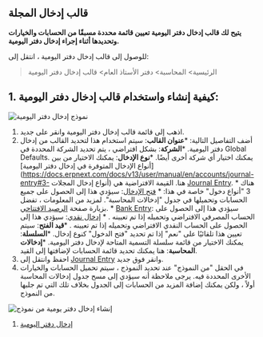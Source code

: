 ## قالب إدخال المجلة

**يتيح لك قالب إدخال دفتر اليومية تعيين قائمة محددة مسبقًا من الحسابات والخيارات وتحديدها أثناء إجراء إدخال دفتر اليومية.**

للوصول إلى قالب إدخال دفتر اليومية ، انتقل إلى:

> الرئيسية> المحاسبة> دفتر الأستاذ العام> قالب إدخال دفتر اليومية

## 1. كيفية إنشاء واستخدام قالب إدخال دفتر اليومية:

![نموذج إدخال دفتر اليومية](https://docs.erpnext.com/files/journal-entry-template.png)

1. اذهب إلى قائمة قالب إدخال دفتر اليومية وانقر على جديد.
2. أضف التفاصيل التالية:
   ***عنوان القالب**: سيتم استخدام هذا لتحديد القالب من إدخال دفتر اليومية.
   ***الشركة**: بشكل افتراضي ، يتم تحديد الشركة المحددة في Global Defaults. يمكنك اختيار أي شركة أخرى أيضًا.
   ***نوع الإدخال**: يمكنك الاختيار من بين [أنواع الإدخال المتوفرة في إدخال دفتر اليومية](https://docs.erpnext.com/docs/v13/user/manual/en/accounts/journal-entry#3- أنواع إدخال المجلات) هنا. القيمة الافتراضية هي [Journal Entry](https://docs.erpnext.com/docs/v13/user/manual/en/accounts/journal-entry#31-journal-entry).
        * هناك 3 "أنواع دخول" خاصة في هذا:
            * [فتح الإدخال](https://docs.erpnext.com/docs/v13/user/manual/en/accounts/journal-entry#311-opening-entry): سيؤدي هذا إلى الحصول على جميع الحسابات وتحميلها في جدول "إدخالات المحاسبة". لمزيد من المعلومات ، تفضل بزيارة صفحة [الرصيد الافتتاحي](https://docs.erpnext.com/docs/v13/user/manual/en/accounts/opening-balance).
            * [Bank Entry](https://docs.erpnext.com/docs/v13/user/manual/en/accounts/journal-entry#33-bank-entry): سيؤدي هذا إلى الحصول على الحساب المصرفي الافتراضي وتحميله إذا تم تعيينه .
            * [إدخال نقدي](https://docs.erpnext.com/docs/v13/user/manual/en/accounts/journal-entry#34-cash-entry): سيؤدي هذا إلى الحصول على الحساب النقدي الافتراضي وتحميله إذا تم تعيينه .
   ***قيد الفتح**: سيتم تعيين هذا تلقائيًا على "نعم" إذا تم تحديد "فتح الدخول" كنوع إدخال.
   ***السلسلة**: يمكنك الاختيار من قائمة سلسلة التسمية المتاحة لإدخال دفتر اليومية.
   ***إدخالات المحاسبة**: هنا يمكنك تحديد قائمة الحسابات لإضافتها إلى القيد.
3. احفظ وانتقل إلى [Journal Entry](https://docs.erpnext.com/docs/v13/user/manual/en/accounts/journal-entry#1-how-to-create-a-journal-entry ) وانقر فوق جديد.
4. في الحقل "من النموذج" عند تحديد النموذج ، سيتم تحميل الحسابات والخيارات الأخرى المحددة فيه. يرجى ملاحظة أنه سيؤدي إلى مسح جدول إدخالات المحاسبة أولاً ، ولكن يمكنك إضافة المزيد من الحسابات إلى الجدول بخلاف تلك التي تم جلبها من النموذج.

![إنشاء إدخال دفتر يومية من نموذج](https://docs.erpnext.com/files/create-journal-entry-from-template.gif)

1. [إدخال دفتر اليومية](https://docs.erpnext.com/docs/v13/user/manual/en/accounts/journal-entry)